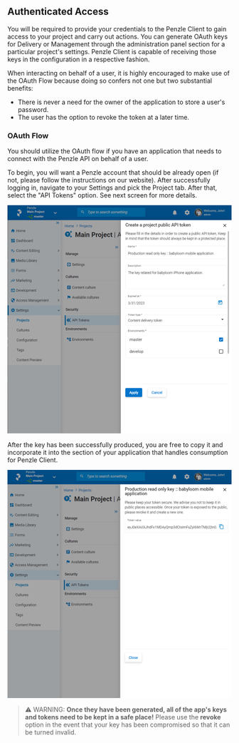 ## **Authenticated Access**

You will be required to provide your credentials to the Penzle Client to gain access to your project and carry out
actions. You can generate OAuth keys for Delivery or Management through the administration panel section for a
particular project's settings. Penzle Client is capable of receiving those keys in the configuration in a respective
fashion.

When interacting on behalf of a user, it is highly encouraged to make use of the OAuth Flow because doing so confers not
one but two substantial benefits:

- There is never a need for the owner of the application to store a user's password.
- The user has the option to revoke the token at a later time.

### **OAuth Flow**

You should utilize the OAuth flow if you have an application that needs to connect with the Penzle API on behalf of a
user.

To begin, you will want a Penzle account that should be already open (if not, please follow the instructions on our
website). After successfully logging in, navigate to your Settings and pick the Project tab. After that, select the "API
Tokens" option. See next screen for more details.

<img alt="penzle-create-api-key" src="./images/projectkey.png" title="penzle-create-api-key"/>

After the key has been successfully produced, you are free to copy it and incorporate it into the section of your
application that handles consumption for Penzle Client.

![penzle-key](./images/key.png)

> ⚠️ WARNING: **Once they have been generated, all of the app's keys and tokens need to be kept in a safe place!**
> Please use the **revoke** option in the event that your key has been compromised so that it can be turned invalid.
